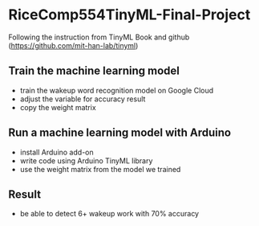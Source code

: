 # RiceComp554TinyML-Final-Project
Following the instruction from TinyML Book and github (https://github.com/mit-han-lab/tinyml)
## Train the machine learning model
- train the wakeup word recognition model on Google Cloud
- adjust the variable for accuracy result
- copy the weight matrix
## Run a machine learning model with Arduino 
- install Arduino add-on
- write code using Arduino TinyML library
- use the weight matrix from the model we trained
## Result
- be able to detect 6+ wakeup work with 70% accuracy
